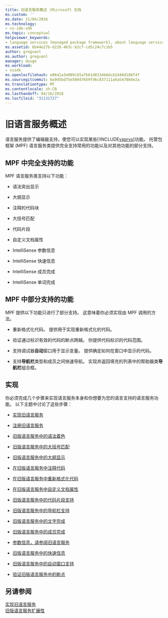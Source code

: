 ```yaml
---
title: 旧语言服务概述 |Microsoft 文档
ms.custom: ''
ms.date: 11/04/2016
ms.technology:
- vs-ide-sdk
ms.topic: conceptual
helpviewer_keywords:
- language services [managed package framework], about language services
ms.assetid: bb44e27b-d228-463c-b2cf-cd5c24c7c1b5
author: gregvanl
ms.author: gregvanl
manager: douge
ms.workload:
- vssdk
ms.openlocfilehash: e8641a3e009cb5a7b61d8334b6dcb2440d186f4f
ms.sourcegitcommit: 6a9d5bd75e50947659fd6c837111a6a547884e2a
ms.translationtype: MT
ms.contentlocale: zh-CN
ms.lasthandoff: 04/16/2018
ms.locfileid: "31131727"
---
```

# <a name="legacy-language-service-overview"></a>旧语言服务概述
语言服务提供了编辑器支持，使您可以实现某些[!INCLUDE[vsprvs](../../code-quality/includes/vsprvs_md.md)]功能。 托管包框架 (MPF) 语言服务类提供完全支持常用的功能以及对其他功能的部分支持。  
  
## <a name="fully-supported-features-in-the-mpf"></a>MPF 中完全支持的功能  
 MPF 语言服务类支持以下功能：  
  
-   语法突出显示  
  
-   大纲显示  
  
-   注释的代码块  
  
-   大括号匹配  
  
-   代码片段  
  
-   自定义文档属性  
  
-   IntelliSense 参数信息  
  
-   IntelliSense 快速信息  
  
-   IntelliSense 成员完成  
  
-   IntelliSense 单词完成  
  
## <a name="partially-supported-features-in-the-mpf"></a>MPF 中部分支持的功能  
 MPF 提供以下功能只进行了部分支持。 这意味着你必须实现由 MPF 调用的方法。  
  
-   重新格式化代码。 提供用于实现重新格式化的代码。  
  
-   验证通过标识有效的代码的断点跨越。 你提供代码标识的代码范围。  
  
-   支持调试器**自动**窗口用于显示变量。 提供确定如何在窗口中显示的代码。  
  
-   支持**导航栏**类型和成员之间快速导航。 实现并返回填充的列表中的帮助器类**导航栏**组合框。  
  
## <a name="implementation"></a>实现  
 你必须完成几个步骤来实现语言服务本身和你想要为您的语言支持的语言服务功能。 以下主题中讨论了这些步骤：  
  
-   [实现旧语言服务](../../extensibility/internals/implementing-a-legacy-language-service2.md)  
  
-   [注册旧语言服务](../../extensibility/internals/registering-a-legacy-language-service1.md)  
  
-   [旧版语言服务中的语法着色](../../extensibility/internals/syntax-colorizing-in-a-legacy-language-service.md)  
  
-   [旧版语言服务中的大括号匹配](../../extensibility/internals/brace-matching-in-a-legacy-language-service.md)  
  
-   [旧版语言服务中的大纲显示](../../extensibility/internals/outlining-in-a-legacy-language-service.md)  
  
-   [在旧版语言服务中注释代码](../../extensibility/internals/commenting-code-in-a-legacy-language-service.md)  
  
-   [在旧版语言服务中重新格式化代码](../../extensibility/internals/reformatting-code-in-a-legacy-language-service.md)  
  
-   [在旧版语言服务中自定义文档属性](../../extensibility/internals/custom-document-properties-in-a-legacy-language-service.md)  
  
-   [旧版语言服务中的代码片段支持](../../extensibility/internals/support-for-code-snippets-in-a-legacy-language-service.md)  
  
-   [旧版语言服务中的导航栏支持](../../extensibility/internals/support-for-the-navigation-bar-in-a-legacy-language-service.md)  
  
-   [旧版语言服务中的文字完成](../../extensibility/internals/word-completion-in-a-legacy-language-service.md)  
  
-   [旧版语言服务中的成员完成](../../extensibility/internals/member-completion-in-a-legacy-language-service.md)  
  
-   [参数信息，请参阅旧语言服务](../../extensibility/internals/parameter-info-in-a-legacy-language-service2.md)  
  
-   [旧版语言服务中的快速信息](../../extensibility/internals/quick-info-in-a-legacy-language-service.md)  
  
-   [旧版语言服务中的自动窗口支持](../../extensibility/internals/support-for-the-autos-window-in-a-legacy-language-service.md)  
  
-   [验证旧版语言服务中的断点](../../extensibility/internals/validating-breakpoints-in-a-legacy-language-service.md)  
  
## <a name="see-also"></a>另请参阅  
 [实现旧语言服务](../../extensibility/internals/implementing-a-legacy-language-service1.md)   
 [旧版语言服务扩展性](../../extensibility/internals/legacy-language-service-extensibility.md)